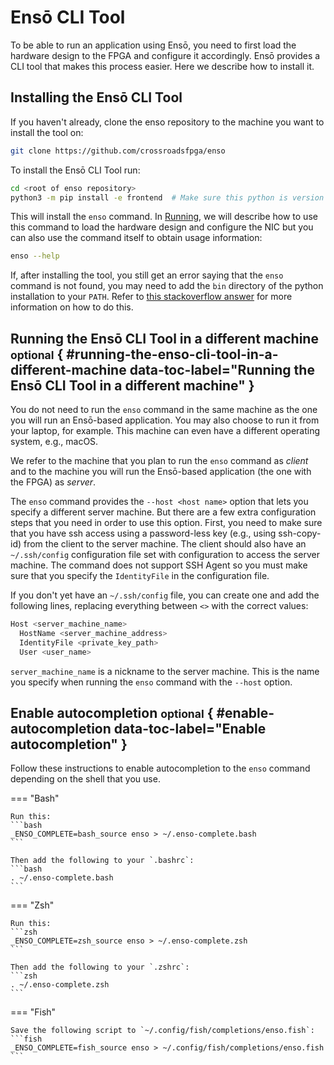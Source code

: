 # Ensō CLI Tool

To be able to run an application using Ensō, you need to first load the hardware design to the FPGA and configure it accordingly. Ensō provides a CLI tool that makes this process easier. Here we describe how to install it.

## Installing the Ensō CLI Tool

If you haven't already, clone the enso repository to the machine you want to install the tool on:
```bash
git clone https://github.com/crossroadsfpga/enso
```

To install the Ensō CLI Tool run:
```bash
cd <root of enso repository>
python3 -m pip install -e frontend  # Make sure this python is version >=3.9.
```

This will install the `enso` command. In [Running](running.md), we will describe how to use this command to load the hardware design and configure the NIC but you can also use the command itself to obtain usage information:
```bash
enso --help
```

If, after installing the tool, you still get an error saying that the `enso` command is not found, you may need to add the `bin` directory of the python installation to your `PATH`. Refer to [this stackoverflow answer](https://stackoverflow.com/a/62151306/2027390) for more information on how to do this.


## Running the Ensō CLI Tool in a different machine <small>optional</small> { #running-the-enso-cli-tool-in-a-different-machine data-toc-label="Running the Ensō CLI Tool in a different machine" }

You do not need to run the `enso` command in the same machine as the one you will run an Ensō-based application. You may also choose to run it from your laptop, for example. This machine can even have a different operating system, e.g., macOS.

We refer to the machine that you plan to run the `enso` command as *client* and to the machine you will run the Ensō-based application (the one with the FPGA) as *server*.

The `enso` command provides the `--host <host name>` option that lets you specify a different server machine. But there are a few extra configuration steps that you need in order to use this option. First, you need to make sure that you have ssh access using a password-less key (e.g., using ssh-copy-id) from the client to the server machine. The client should also have an `~/.ssh/config` configuration file set with configuration to access the server machine. The command does not support SSH Agent so you must make sure that you specify the `IdentityFile` in the configuration file.

If you don't yet have an `~/.ssh/config` file, you can create one and add the following lines, replacing everything between `<>` with the correct values:
```bash
Host <server_machine_name>
  HostName <server_machine_address>
  IdentityFile <private_key_path>
  User <user_name>
```

`server_machine_name` is a nickname to the server machine. This is the name you specify when running the `enso` command with the `--host` option.


## Enable autocompletion <small>optional</small> { #enable-autocompletion data-toc-label="Enable autocompletion" }

Follow these instructions to enable autocompletion to the `enso` command depending on the shell that you use.

=== "Bash"

    Run this:
    ```bash
    _ENSO_COMPLETE=bash_source enso > ~/.enso-complete.bash
    ```

    Then add the following to your `.bashrc`:
    ```bash
    . ~/.enso-complete.bash
    ```

=== "Zsh"

    Run this:
    ```zsh
    _ENSO_COMPLETE=zsh_source enso > ~/.enso-complete.zsh
    ```

    Then add the following to your `.zshrc`:
    ```zsh
    . ~/.enso-complete.zsh
    ```

=== "Fish"

    Save the following script to `~/.config/fish/completions/enso.fish`:
    ```fish
    _ENSO_COMPLETE=fish_source enso > ~/.config/fish/completions/enso.fish
    ```
